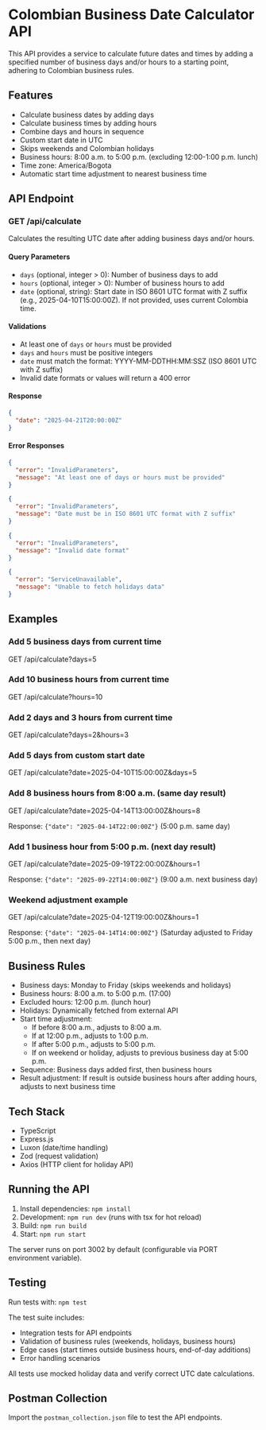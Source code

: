 # Colombian Business Date Calculator API

This API provides a service to calculate future dates and times by adding a specified number of business days and/or hours to a starting point, adhering to Colombian business rules.

## Features

- Calculate business dates by adding days
- Calculate business times by adding hours
- Combine days and hours in sequence
- Custom start date in UTC
- Skips weekends and Colombian holidays
- Business hours: 8:00 a.m. to 5:00 p.m. (excluding 12:00-1:00 p.m. lunch)
- Time zone: America/Bogota
- Automatic start time adjustment to nearest business time

## API Endpoint

### GET /api/calculate

Calculates the resulting UTC date after adding business days and/or hours.

#### Query Parameters

- `days` (optional, integer > 0): Number of business days to add
- `hours` (optional, integer > 0): Number of business hours to add
- `date` (optional, string): Start date in ISO 8601 UTC format with Z suffix (e.g., 2025-04-10T15:00:00Z). If not provided, uses current Colombia time.

#### Validations

- At least one of `days` or `hours` must be provided
- `days` and `hours` must be positive integers
- `date` must match the format: YYYY-MM-DDTHH:MM:SSZ (ISO 8601 UTC with Z suffix)
- Invalid date formats or values will return a 400 error

#### Response

```json
{
  "date": "2025-04-21T20:00:00Z"
}
```

#### Error Responses

```json
{
  "error": "InvalidParameters",
  "message": "At least one of days or hours must be provided"
}
```

```json
{
  "error": "InvalidParameters",
  "message": "Date must be in ISO 8601 UTC format with Z suffix"
}
```

```json
{
  "error": "InvalidParameters",
  "message": "Invalid date format"
}
```

```json
{
  "error": "ServiceUnavailable",
  "message": "Unable to fetch holidays data"
}
```

## Examples

### Add 5 business days from current time

GET /api/calculate?days=5

### Add 10 business hours from current time

GET /api/calculate?hours=10

### Add 2 days and 3 hours from current time

GET /api/calculate?days=2&hours=3

### Add 5 days from custom start date

GET /api/calculate?date=2025-04-10T15:00:00Z&days=5

### Add 8 business hours from 8:00 a.m. (same day result)

GET /api/calculate?date=2025-04-14T13:00:00Z&hours=8

Response: `{"date": "2025-04-14T22:00:00Z"}` (5:00 p.m. same day)

### Add 1 business hour from 5:00 p.m. (next day result)

GET /api/calculate?date=2025-09-19T22:00:00Z&hours=1

Response: `{"date": "2025-09-22T14:00:00Z"}` (9:00 a.m. next business day)

### Weekend adjustment example

GET /api/calculate?date=2025-04-12T19:00:00Z&hours=1

Response: `{"date": "2025-04-14T14:00:00Z"}` (Saturday adjusted to Friday 5:00 p.m., then next day)

## Business Rules

- Business days: Monday to Friday (skips weekends and holidays)
- Business hours: 8:00 a.m. to 5:00 p.m. (17:00)
- Excluded hours: 12:00 p.m. (lunch hour)
- Holidays: Dynamically fetched from external API
- Start time adjustment:
  - If before 8:00 a.m., adjusts to 8:00 a.m.
  - If at 12:00 p.m., adjusts to 1:00 p.m.
  - If after 5:00 p.m., adjusts to 5:00 p.m.
  - If on weekend or holiday, adjusts to previous business day at 5:00 p.m.
- Sequence: Business days added first, then business hours
- Result adjustment: If result is outside business hours after adding hours, adjusts to next business time

## Tech Stack

- TypeScript
- Express.js
- Luxon (date/time handling)
- Zod (request validation)
- Axios (HTTP client for holiday API)

## Running the API

1. Install dependencies: `npm install`
2. Development: `npm run dev` (runs with tsx for hot reload)
3. Build: `npm run build`
4. Start: `npm run start`

The server runs on port 3002 by default (configurable via PORT environment variable).

## Testing

Run tests with: `npm test`

The test suite includes:
- Integration tests for API endpoints
- Validation of business rules (weekends, holidays, business hours)
- Edge cases (start times outside business hours, end-of-day additions)
- Error handling scenarios

All tests use mocked holiday data and verify correct UTC date calculations.

## Postman Collection

Import the `postman_collection.json` file to test the API endpoints.